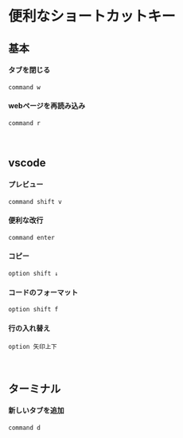 # 便利なショートカットキー

## 基本
#### タブを閉じる
```
command w
```
#### webページを再読み込み  
```
command r
```
<br>

## vscode
#### プレビュー
```
command shift v
```
#### 便利な改行  
```
command enter
```
#### コピー  
```
option shift ↓
```
#### コードのフォーマット
```
option shift f
```
#### 行の入れ替え
```
option 矢印上下
```
<br>

## ターミナル
#### 新しいタブを追加
```
command d
```